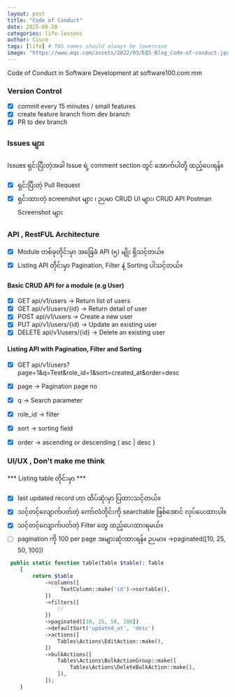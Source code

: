 ```yaml
---
layout: post
title: "Code of Conduct"
date: 2025-08-20
categories: life-lessons
author: Cisco
tags: [life] # TAG names should always be lowercase
image: "https://www.eqs.com/assets/2022/03/EQS-Blog_Code-of-conduct.jpg"
---
```


Code of Conduct in Software Development at software100.com.mm


### Version Control

- [x] commit every 15 minutes / small features  
- [x] create feature branch from dev branch
- [x] PR to dev branch

### Issues များ

Issues ရှင်းပြီးတဲ့အခါ Issue ရဲ့ comment section တွင် အောက်ပါတို့ ထည့်ပေးရန်။
- [x] ရှင်းပြီးတဲ့ Pull Request 
- [x] ရှင်းထားတဲ့ screenshot များ ၊ ဉပမာ CRUD UI များ၊ CRUD API Postman Screenshot များ

### API , RestFUL Architecture

- [x] Module တစ်ခုတိုင်းမှာ အခြေခံ API (၅) မျိုး ရှိသင့်တယ်။
- [x] Listing API တိုင်းမှာ Pagination, Filter နဲ့ Sorting ပါသင့်တယ်။

#### Basic CRUD API for a module (e.g User)

- [x] GET api/v1/users -> Return list of users
- [x] GET api/v1/users/{id} -> Return detail of user
- [x] POST api/v1/users -> Create a new user
- [x] PUT api/v1/users/{id} -> Update an existing user
- [x] DELETE api/v1/users/{id} -> Delete an existing user

#### Listing API with Pagination, Filter and Sorting

- [x] GET api/v1/users?page=1&q=Test&role_id=1&sort=created_at&order=desc

- [x] page -> Pagination page no
- [x] q -> Search parameter
- [x] role_id -> filter 
- [x] sort -> sorting field
- [x] order -> ascending or descending ( asc | desc )


### UI/UX , Don't make me think 
*** Listing table တိုင်းမှာ ***
- [x] last updated record ဟာ ထိပ်ဆုံးမှာ ပြထားသင့်တယ်။
- [x] သင့်တင့်လျောက်ပတ်တဲ့ ကော်လံတိုင်းကို searchable ဖြစ်အောင် လုပ်ပေးထားပါ။
- [x] သင့်တင့်လျောက်ပတ်တဲ့ Filter တွေ ထည့်ပေးထားရမယ်။
- [ ] pagination ကို 100 per page အများဆုံးထားရန်။ ဉပမာ။​  ->paginated([10, 25, 50, 100])

```php
 public static function table(Table $table): Table
    {
        return $table
            ->columns([
                 TextColumn::make('id')->sortable(),
            ])
            ->filters([
                //
            ])
            ->paginated([10, 25, 50, 100])
            ->defaultSort('updated_at', 'desc') 
            ->actions([
                Tables\Actions\EditAction::make(),
            ])
            ->bulkActions([
                Tables\Actions\BulkActionGroup::make([
                    Tables\Actions\DeleteBulkAction::make(),
                ]),
            ]);
    }
```